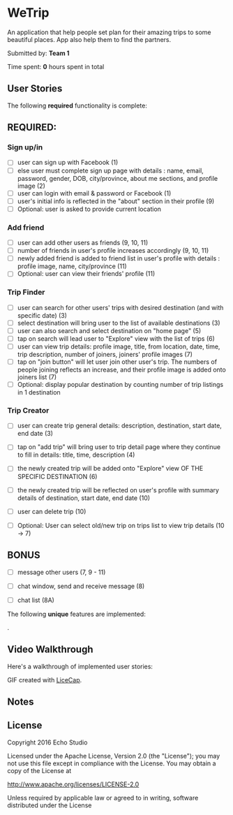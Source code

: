 # WeTrip
An application that help people set plan for their amazing trips to some beautiful places. App also help them to find the partners.

Submitted by: **Team 1**

Time spent: **0** hours spent in total

## User Stories

The following **required** functionality is complete:
  
## REQUIRED: 

### Sign up/in
* [ ] user can sign up with Facebook (1) 
* [ ] else user must complete sign up page with details : name, email, password, gender, DOB, city/province, about me sections, and profile image (2) 
* [ ] user can login with email & password or Facebook (1) 
* [ ] user's initial info is reflected in the "about" section in their profile (9) 
* [ ] Optional: user is asked to provide current location

### Add friend
* [ ]	user can add other users as friends (9, 10, 11) 
* [ ]	number of friends in user's profile increases accordingly (9, 10, 11) 
* [ ]	newly added friend is added to friend list in user's profile with details : profile image, name, city/province (11)
* [ ]	Optional: user can view their friends' profile (11)

### Trip Finder
* [ ]	user can search for other users' trips with desired destination (and with specific date) (3)
* [ ]	select destination will bring user to the list of available destinations (3)
* [ ]	user can also search and select destination on "home page" (5)
* [ ]	tap on search will lead user to "Explore" view with the list of trips (6)
* [ ]	user can view trip details: profile image, title, from location, date, time, trip description, number of joiners, joiners' profile images (7)
* [ ]	tap on "join button" will let user join other user's trip. The numbers of people joining reflects an increase, and their profile image is added onto joiners list (7)
* [ ]	Optional: display popular destination by counting number of trip listings in 1 destination

### Trip Creator
* [ ]	user can create trip general details: description, destination, start date, end date (3)
* [ ]	tap on "add trip" will bring user to trip detail page where they continue to fill in details: title, time, description (4)
* [ ]	the newly created trip will be added onto "Explore" view OF THE SPECIFIC DESTINATION (6)
* [ ]	the newly created trip will be reflected on user's profile with summary details of destination, start date, end date (10)
* [ ]	user can delete trip  (10)
* [ ]	Optional: User can select old/new trip on trips list to view trip details (10 -> 7)


## BONUS
* [ ]	message other users (7, 9 - 11)
* [ ]	chat window, send and receive message (8)
* [ ]	chat list (8A)


The following **unique** features are implemented:

.

## Video Walkthrough

Here's a walkthrough of implemented user stories:



GIF created with [LiceCap](http://www.cockos.com/licecap/).

## Notes

## License

Copyright 2016 Echo Studio

Licensed under the Apache License, Version 2.0 (the "License");
you may not use this file except in compliance with the License.
You may obtain a copy of the License at

http://www.apache.org/licenses/LICENSE-2.0

Unless required by applicable law or agreed to in writing, software
distributed under the License 
